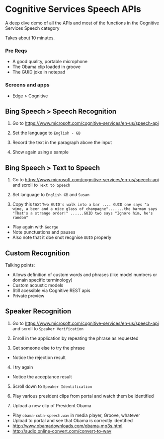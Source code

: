 # Cognitive Services Speech APIs
A deep dive demo of all the APIs and most of the functions in the Cognitive Services Speech category

Takes about 10 minutes.

### Pre Reqs
* A good quality, portable microphone
* The Obama clip loaded in groove
* The GUID joke in notepad

### Screens and apps
* Edge > Cognitive

## Bing Speech > Speech Recognition
1. Go to https://www.microsoft.com/cognitive-services/en-us/speech-api

2. Set the language to `English - GB`

3. Record the text in the paragraph above the input

4. Show again using a sample

## Bing Speech > Text to Speech
1. Go to https://www.microsoft.com/cognitive-services/en-us/speech-api and scroll to `Text to Speech`

2. Set language to `English GB` and `Susan`

3. Copy this text `Two GUID's walk into a bar .... GUID one says "a wine, a beer and a nice glass of champagne".......the barman says "That's a strange order!" ......GUID two says "Ignore him, he's random"`
  * Play again with `George`
  * Note punctuations and pauses
  * Also note that it doe snot recgnise `GUID` properly
  
## Custom Recognition
Talking points:
* Allows definition of custom words and phrases (like model numbers or domain specific terminology)
* Custom acoustic models
* Still acessible via Cognitive REST apis
* Private preview

## Speaker Recognition
1. Go to https://www.microsoft.com/cognitive-services/en-us/speech-api and scroll to `Speaker Verification`

2. Enroll in the application by repeating the phrase as requested

3. Get someone else to try the phrase
  * Notice the rejection result
  
4. I try again
  * Notice the acceptance result
  
5. Scroll down to `Speaker Identification`

6. Play various president clips from portal and watch them be identified

7. Upload a new clip of President Obama
  * Play `obama-cuba-speech.wav` in media player, Groove, whatever
  * Upload to portal and see that Obama is correctly identified
  * http://www.obamadownloads.com/obama-mp3s.html
  * http://audio.online-convert.com/convert-to-wav
